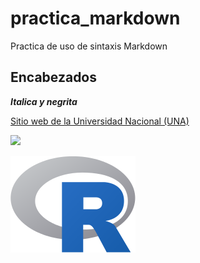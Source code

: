 # practica_markdown
Practica de uso de sintaxis Markdown

## Encabezados
***Italica y negrita***

[Sitio web de la Universidad Nacional (UNA)](https://www.una.ac.cr/)

![](https://upload.wikimedia.org/wikipedia/commons/thumb/1/1b/R_logo.svg/200px-R_logo.svg.png
)

![](R_logo.svg.png
)
